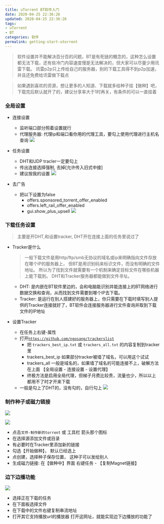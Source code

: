 ```yaml
---
title: uTorrent BT软件入门
date: 2020-04-25 22:36:26
updated: 2020-04-25 22:36:26
tags:
- uTorrent
- BT
categories: 软件
permalink: getting-start-utorrent
---
```


>软件设置并不能解决百分百的问题，BT是有死链的概念的，这种怎么设置都无法下载，还有些冷门内容速度慢是无法解决的，但大家可以尽量少用讯雷下载。 讯雷p2p只上传给自己的服务器，别的下载工具得不到p2p加速，并且还免费给讯雷做下载点

>如果遇到喜欢的资源，想让更多的人知道、下载就多给种子挂【做种】吧，下载完后默认就开了的，建议分享率大于1时再关，有条件的可以一直挂着

### 全局设置
- 连接设置
  - 监听端口部分照着设置就行
  - 代理服务器: 代理ip和端口看你用的代理工具，要勾上使用代理进行主机名查询
  ![](https://dl.ystyle.top/images/2020-04/uTorrent_2020-04-25_21-59-01.png)
  
- 任务设置
  - DHT和UDP tracler一定要勾上
  - 传出连接选择强制, 去掉[允许传入旧式中接]
  - 建议按我的设置
  ![](https://dl.ystyle.top/images/2020-04/uTorrent_2020-04-25_22-07-54.png)

- 去广告
  - 把以下设置为false
    - offers.sponsored_torrent_offer_enabled
    - offers.left_rail_offer_enabled
    - gui.show_plus_upsell
  ![](https://dl.ystyle.top/images/2020-04/uTorrent_2020-04-25_22-11-06.png)

### 下载任务设置
> 主要是开DHT,和设置tracker, DHT开在连接上面的任务里说过了

- Tracker是什么
  >一般下载文件是用http/ftp/smb无协议的域名或ip来明确指向文件存放在哪个IP的服务器上， 但BT是用识别码来标识文件，而没有明确的文件地址。 所以为了找到文件就需要有一个机制来确定目标文件在哪些机器上能下载到。 DHT和Tracker服务器都能做到文件寻址。

  - DHT: 是内嵌在BT软件里边的，会和电脑能识别并能连接上的BT网络进行数据交换和查询，从而找到文件需要到哪个IP去下载。
  - Tracker: 是运行在别人搭建好的服务器上，你只需要在下载时填写别人提供的Tracker连接就好了，BT软件会连接服务器进行文件查询并取到下载文件的IP地址


- 设置Tracker
  - 在任务上右键-属性
  - 打开[`https://github.com/ngosang/trackerslist`](https://github.com/ngosang/trackerslist)
    - 把 `trackers_best_ip.txt` 或 `trackers_all.txt` 的内容复制到tracker里
    - trackers_best_ip 如果部分tracker被墙了域名，可以用这个试试
    - trackers_all 一般是域名的，如果墙了域名的可能连接不上，破解方法在上面 【全局设置 - 连接设置 - 设置代理】
    - 终极方法是启用全局代理，但梯子月费比较贵，流量也少，所以以上都用不了时才开来下载
  - 一般是勾上了DHT的，没有勾的，自行勾上
  ![](https://dl.ystyle.top/images/2020-04/uTorrent_2020-04-25_22-12-56.png)

### 制作种子或磁力链接
![](https://dl.ystyle.top/images/2020-04/uTorrent_2020-04-25_22-26-24.png)

![](https://dl.ystyle.top/images/2020-04/uTorrent_2020-04-25_22-29-50.png)
- 点击`文件-制作新的torrent` 或 工具栏 箭头那个图标
- 在选择源添加文件或目录
- 有必要时在Tracker里添加新的链接
- 勾选【开始做种】， 默认已经选上
- 点创建，选择种子保存位置， 这种子可以发给别人
- 生成磁力链接: 在【做种中】界面 右键任务 - 【复制Magnet链接】

### 边下边播功能
![](https://dl.ystyle.top/images/2020-04/qimgv_2020-04-25_23-45-43.png)
- 选择正在下载的任务
- 在下面板选择文件
- 在下载中的文件右键复制串流地址
- 打开其它支持播放url的播放器 打开这网址，就能实现边下边播放的功能了
